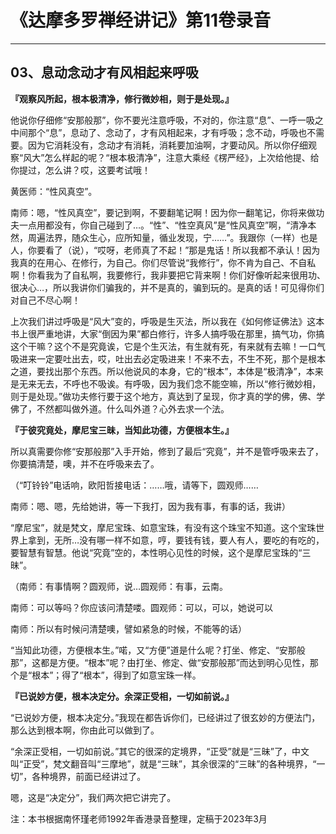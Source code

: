 # 《达摩多罗禅经讲记》第11卷录音

------

## 03、息动念动才有风相起来呼吸

**『观察风所起，根本极清净，修行微妙相，则于是处现。』**

他说你仔细修“安那般那”，你不要光注意呼吸，不对的，你注意“息”、一呼一吸之中间那个“息”，息动了、念动了，才有风相起来，才有呼吸；念不动，呼吸也不需要。因为它消耗没有，念动才有消耗，消耗要加油啊，才要动风。所以你仔细观察“风大”怎么样起的呢？“根本极清净”，注意大乘经《楞严经》，上次给他提、给你提过，怎么讲？哎，这要考试哦！

黄医师：“性风真空”。

南师：嗯，“性风真空”，要记到啊，不要翻笔记啊！因为你一翻笔记，你将来做功夫一点用都没有，你自己碰到了…。“性”、“性空真风”是“性风真空”啊，“清净本然，周遍法界，随众生心，应所知量，循业发现，宁……”。我跟你（一样）也是人，你要看了（说），“哎呀，老师真了不起！”那是鬼话！所以我都不承认！因为我真的在用心、在修行，为自己。你们尽管说“我修行”，你不肯为自己、不自私啊！你看我为了自私啊，我要修行，我非要把它背来啊！你们好像听起来很用功、很决心…，所以我讲你们骗我的，并不是真的，骗到玩的。是真的话！可见得你们对自己不尽心啊！

上次我们讲过呼吸是“风大”变的，呼吸是生灭法，所以我在《如何修证佛法》这本书上很严重地讲，大家“倒因为果”都白修行，许多人搞呼吸在那里，搞气功，你搞这个干嘛？这个不是究竟诶，它是个生灭法，有生就有死，有来就有去嘛！一口气吸进来一定要吐出去，哎，吐出去必定吸进来！不来不去，不生不死，那个是根本之道，要找出那个东西。所以他说风的本身，它的“根本”，本体是“极清净”，本来是无来无去，不呼也不吸诶。有呼吸，因为我们念不能空嘛，所以“修行微妙相，则于是处现。”做功夫修行要于这个地方，真达到了呈现，你才真的学的佛，佛、学佛了，不然都叫做外道。什么叫外道？心外去求一个法。

**『于彼究竟处，摩尼宝三昧，当知此功德，方便根本生。』**

所以真需要你修“安那般那”入手开始，修到了最后“究竟”，并不是管呼吸来去了，你要搞清楚，噢，并不在呼吸来去了。

（“叮铃铃”电话响，欧阳哲接电话：……哦，请等下，圆观师……

南师：嗯、嗯，先给她讲，等一下我打，因为我有事，有事的话，我讲）

“摩尼宝”，就是梵文，摩尼宝珠、如意宝珠，有没有这个珠宝不知道。这个宝珠世界上拿到，无所…没有哪一样不如意，哼，要钱有钱，要人有人，要吃的有吃的，要智慧有智慧。他说“究竟”空的，本性明心见性的时候，这个是摩尼宝珠的“三昧”。

（南师：有事情啊？圆观师，说…圆观师：有事，云南。

南师：可以等吗？你应该问清楚喽。圆观师：可以，可以，她说可以

南师：所以有时候问清楚噢，譬如紧急的时候，不能等的话）

“当知此功德，方便根本生。”喏，又“方便”道是什么呢？打坐、修定、“安那般那”，这都是方便。“根本”呢？由打坐、修定、做“安那般那”而达到明心见性，那个是“根本”；得了“根本”，得到了如意宝珠一样。

**『已说妙方便，根本决定分。余深正受相，一切如前说。』**

“已说妙方便，根本决定分。”我现在都告诉你们，已经讲过了很玄妙的方便法门，那么达到根本啊，你由此可以做到了。

“余深正受相，一切如前说。”其它的很深的定境界，“正受”就是“三昧”了，中文叫“正受”，梵文翻音叫“三摩地”，就是“三昧”，其余很深的“三昧”的各种境界，“一切”，各种境界，前面已经讲过了。

嗯，这是“决定分”，我们两次把它讲完了。

注：本书根据南怀瑾老师1992年香港录音整理，定稿于2023年3月

